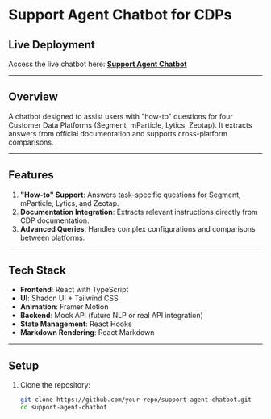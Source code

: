# Support Agent Chatbot for CDPs

## Live Deployment
Access the live chatbot here: **[Support Agent Chatbot](https://your-deployment-link.com)**

---

## Overview
A chatbot designed to assist users with "how-to" questions for four Customer Data Platforms (Segment, mParticle, Lytics, Zeotap). It extracts answers from official documentation and supports cross-platform comparisons.

---

## Features
1. **"How-to" Support**: Answers task-specific questions for Segment, mParticle, Lytics, and Zeotap.
2. **Documentation Integration**: Extracts relevant instructions directly from CDP documentation.
3. **Advanced Queries**: Handles complex configurations and comparisons between platforms.

---

## Tech Stack
- **Frontend**: React with TypeScript
- **UI**: Shadcn UI + Tailwind CSS
- **Animation**: Framer Motion
- **Backend**: Mock API (future NLP or real API integration)
- **State Management**: React Hooks
- **Markdown Rendering**: React Markdown

---

## Setup
1. Clone the repository:
   ```bash
   git clone https://github.com/your-repo/support-agent-chatbot.git
   cd support-agent-chatbot
